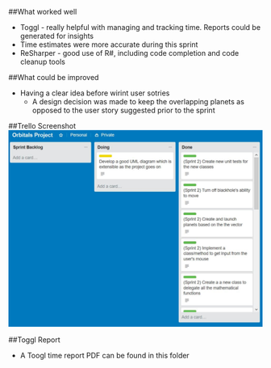 ##What worked well
+ Toggl - really helpful with managing and tracking time. Reports could be generated for insights
+ Time estimates were more accurate during this sprint
+ ReSharper - good use of R#, including code completion and code cleanup tools

##What could be improved
* Having a clear idea before wirint user sotries
	* A design decision was made to keep the overlapping planets as opposed to the user story suggested prior to the sprint

##Trello Screenshot
![trello_end_screenshot](Sprints/Sprint_2/sprint_2_end_trello.JPG)

##Toggl Report
+ A Toogl time report PDF can be found in this folder